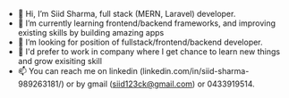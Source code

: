 - 👋 Hi, I’m Siid Sharma, full stack (MERN, Laravel) developer.
- 🌱 I’m currently learning frontend/backend frameworks, and improving existing skills by building amazing apps
- 💞️ I’m looking for position of fullstack/frontend/backend developer. 
- 👀 I'd prefer to work in company where I get chance to learn new things and grow exisiting skill
- 📫 You can reach me on linkedin (linkedin.com/in/siid-sharma-989263181/) or by gmail (siid123ck@gmail.com) or 0433919514.

<!---
siid123ck/siid123ck is a ✨ special ✨ repository because its `README.md` (this file) appears on your GitHub profile.
You can click the Preview link to take a look at your changes.
--->
